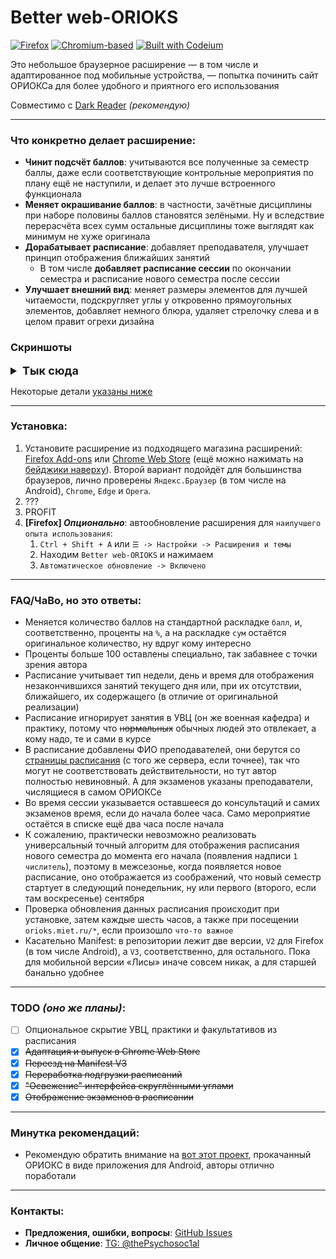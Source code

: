 # Better web-ORIOKS

[![Firefox](https://img.shields.io/badge/Firefox_&_Android-7538c7?style=flat&logo=Firefox-Browser&logoColor=white)](https://addons.mozilla.org/ru/firefox/addon/better-web-orioks/)
[![Chromium-based](https://img.shields.io/badge/Chromium--based_&_Android-4285F4?style=flat&logo=GoogleChrome&logoColor=white)](https://chromewebstore.google.com/detail/better-web-orioks/lfklcdejbjncohabmalekhndjjafoacm?hl=ru)
[![Built with Codeium](https://codeium.com/badges/main)](https://codeium.com)

Это небольшое браузерное расширение — в том числе и адаптированное под мобильные
устройства, — попытка починить сайт ОРИОКСа для более удобного и приятного его
использования

Совместимо с [Dark Reader](https://github.com/darkreader/darkreader) _(рекомендую)_

---

### Что конкретно делает расширение:

- **Чинит подсчёт баллов**: учитываются все полученные за семестр баллы, даже если соответствующие
  контрольные мероприятия по плану ещё не наступили, и делает это лучше встроенного функционала
- **Меняет окрашивание баллов**: в частности, зачётные дисциплины при наборе половины баллов
  становятся зелёными. Ну и вследствие перерасчёта всех сумм остальные дисциплины тоже выглядят
  как минимум не хуже оригинала
- **Дорабатывает расписание**: добавляет преподавателя, улучшает принцип отображения ближайших занятий
    - В том числе **добавляет расписание сессии** по окончании семестра и расписание нового семестра
      после сессии
- **Улучшает внешний вид**: меняет размеры элементов для лучшей читаемости, подскругляет углы у откровенно 
прямоугольных элементов, добавляет немного блюра, удаляет стрелочку слева и в целом правит огрехи дизайна

### Скриншоты
<details>
<summary style="font-size: large; font-weight: bold">Тык сюда</summary>

- Главная страница (новости)
![Главная страница](screenshots/main-page.png)


- Новость с размытием фона
![Новость с размытием фона](screenshots/news-blur.png)


- Страница с расписанием + экзамены
![Расписание + экзамены](screenshots/studying-page-exams.png)


- Страница с расписанием после экзаменов
![Расписание после экзаменов](screenshots/studying-page-after-exams.png)

</details>

Некоторые детали [указаны ниже](#faqчаво-но-это-ответы)

---

### Установка:

1. Установите расширение из подходящего магазина расширений: [Firefox Add-ons](https://addons.mozilla.org/ru/firefox/addon/better-web-orioks/)
   или [Chrome Web Store](https://chromewebstore.google.com/detail/better-web-orioks/lfklcdejbjncohabmalekhndjjafoacm?hl=ru) (ещё можно нажимать на [бейджики наверху](#better-web-orioks)).
   Второй вариант подойдёт для большинства браузеров, лично проверены `Яндекс.Браузер` (в том числе
   на Android), `Chrome`, `Edge` и `Opera`.
2. ??? 
3. PROFIT
4. **[Firefox] _Опционально_**: автообновление расширения для `наилучшего опыта использования`:
    1. `Ctrl + Shift + A` или `☰ -> Настройки -> Расширения и темы`
    2. Находим `Better web-ORIOKS` и нажимаем
    3. `Автоматическое обновление -> Включено`

---

### FAQ/ЧаВо, но это ответы:

- Меняется количество баллов на стандартной раскладке `балл`, и, соответственно, проценты
  на `%`, а на раскладке `сум` остаётся оригинальное количество, ну вдруг кому интересно
- Проценты больше 100 оставлены специально, так забавнее с точки зрения автора
- Расписание учитывает тип недели, день и время для отображения незакончившихся занятий
  текущего дня или, при их отсутствии, ближайшего, их содержащего (в отличие от оригинальной
  реализации)
- Расписание игнорирует занятия в УВЦ (он же военная кафедра) и практику, потому что ~~нормальных~~
  обычных людей это отвлекает, а кому надо, те и сами в курсе
- В расписание добавлены ФИО преподавателей, они берутся со [страницы расписания](https://miet.ru/schedule)
  (с того же сервера, если точнее), так что могут не соответствовать действительности, но тут
  автор полностью невиновный. А для экзаменов указаны преподаватели, числящиеся в самом ОРИОКСе
- Во время сессии указывается оставшееся до консультаций и самих экзаменов время, если 
  до начала более часа. Само мероприятие остаётся в списке ещё два часа после начала
- К сожалению, практически невозможно реализовать универсальный точный алгоритм для отображения 
  расписания нового семестра до момента его начала (появления надписи `1 числитель`), поэтому
  в межсезонье, когда появляется новое расписание, оно отображается из соображений, что новый
  семестр стартует в следующий понедельник, ну или первого (второго, если там воскресенье) сентября
- Проверка обновления данных расписания происходит при установке, затем каждые шесть часов, а также 
  при посещении `orioks.miet.ru/*`, если произошло `что-то важное` 
- Касательно Manifest: в репозитории лежит две версии, `V2` для Firefox (в том числе Android),
  а `V3`, соответственно, для остального. Пока для мобильной версии «Лисы» иначе совсем никак, а для
  старшей банально удобнее

---

### TODO _(оно же планы)_:

- [ ] Опциональное скрытие УВЦ, практики и факультативов из расписания
- [x] ~~Адаптация и выпуск в Chrome Web Store~~
- [x] ~~Переезд на Manifest V3~~
- [x] ~~Переработка подгрузки расписаний~~
- [x] ~~"Освежение" интерфейса скруглёнными углами~~
- [x] ~~Отображение экзаменов в расписании~~

---

### Минутка рекомендаций:

- Рекомендую обратить внимание на [вот этот проект](https://github.com/luntikius/BetterOrioks), прокачанный ОРИОКС в виде приложения для Android, 
  авторы отлично поработали

---

### Контакты:

- **Предложения, ошибки, вопросы**: [GitHub Issues](https://github.com/Psychosoc1al/better-web-orioks/issues)
- **Личное общение**: [TG: @thePsychosoc1al](https://t.me/thePsychosoc1al)

